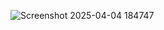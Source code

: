 
![Screenshot 2025-04-04 184747](https://github.com/user-attachments/assets/d135eb0d-1f65-434d-93bc-80b0ba70d8d4)



